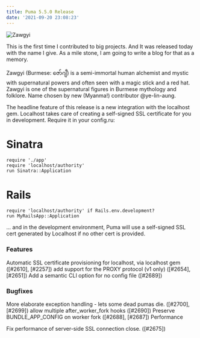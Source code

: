 ```yaml
---
title: Puma 5.5.0 Release
date: '2021-09-20 23:08:23'
---
```


![Zawgyi](https://user-images.githubusercontent.com/845662/133941603-b06119a7-189c-4fae-a021-07e4f3db9bf0.png)

This is the first time I contributed to big projects. And It was released today with the name I give. As a mile stone, I am going to write a blog for that as a memory.

Zawgyi (Burmese: ဇော်ဂျီ) is a semi-immortal human alchemist and mystic with supernatural powers and often seen with a magic stick and a red hat. Zawgyi is one of the supernatural figures in Burmese mythology and folklore. Name chosen by new (Myanma!) contributor @ye-lin-aung.

The headline feature of this release is a new integration with the localhost gem. Localhost takes care of creating a self-signed SSL certificate for you in development. Require it in your config.ru:

# Sinatra
```
require './app'
require 'localhost/authority'
run Sinatra::Application
```

# Rails 
```
require 'localhost/authority' if Rails.env.development?
run MyRailsApp::Application
```

... and in the development environment, Puma will use a self-signed SSL cert generated by Localhost if no other cert is provided.

### Features

Automatic SSL certificate provisioning for localhost, via localhost gem ([#2610], [#2257])
add support for the PROXY protocol (v1 only) ([#2654], [#2651])
Add a semantic CLI option for no config file ([#2689])

### Bugfixes

More elaborate exception handling - lets some dead pumas die. ([#2700], [#2699])
allow multiple after_worker_fork hooks ([#2690])
Preserve BUNDLE_APP_CONFIG on worker fork ([#2688], [#2687])
Performance

Fix performance of server-side SSL connection close. ([#2675])
